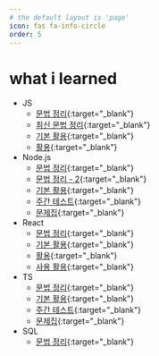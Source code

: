 ```yaml
---
# the default layout is 'page'
icon: fas fa-info-circle
order: 5
---
```


# what i learned

- JS
  - [문법 정리](https://github.com/leekh8/leekh8.github.io/blob/main/assets/lib/code/JS/js-grammar.js){:target="\_blank"}
  - [최신 문법 정리](https://github.com/leekh8/leekh8.github.io/blob/main/assets/lib/code/JS/js-grammar-new.jsx){:target="\_blank"}
  - [기본 활용](https://github.com/leekh8/leekh8.github.io/blob/main/assets/lib/code/JS/js-utilizing-basic.js){:target="\_blank"}
  - [활용](https://github.com/leekh8/leekh8.github.io/blob/main/assets/lib/code/JS/js-utilizing.js){:target="\_blank"}
- Node.js
  - [문법 정리](https://github.com/leekh8/leekh8.github.io/blob/main/assets/lib/code/Node.js/nodejs-grammar.js){:target="\_blank"}
  - [문법 정리 - 2](https://github.com/leekh8/leekh8.github.io/blob/main/assets/lib/code/Node.js/nodejs-grammar-2.js){:target="\_blank"}
  - [기본 활용](https://github.com/leekh8/leekh8.github.io/blob/main/assets/lib/code/Node.js/nodejs-utilizing-basic.js){:target="\_blank"}
  - [주간 테스트](https://github.com/leekh8/leekh8.github.io/blob/main/assets/lib/code/Node.js/nodejs-weekly-test.js){:target="\_blank"}
  - [문제집](https://github.com/leekh8/leekh8.github.io/blob/main/assets/lib/code/Node.js/nodejs-workbook.js){:target="\_blank"}
- React
  - [문법 정리](https://github.com/leekh8/leekh8.github.io/blob/main/assets/lib/code/React/react-grammar.jsx){:target="\_blank"}
  - [기본 활용](https://github.com/leekh8/leekh8.github.io/blob/main/assets/lib/code/React/react-utilizing-basic.jsx){:target="\_blank"}
  - [활용](https://github.com/leekh8/leekh8.github.io/blob/main/assets/lib/code/React/react-utilizing.jsx){:target="\_blank"}
  - [사용 활용](https://github.com/leekh8/leekh8.github.io/blob/main/assets/lib/code/React/react-utilizing-practice.jsx){:target="\_blank"}
- TS
  - [문법 정리](https://github.com/leekh8/leekh8.github.io/blob/main/assets/lib/code/TS/ts-grammar.ts){:target="\_blank"}
  - [기본 활용](https://github.com/leekh8/leekh8.github.io/blob/main/assets/lib/code/TS/ts-utilizing-basic.ts){:target="\_blank"}
  - [주간 테스트](https://github.com/leekh8/leekh8.github.io/blob/main/assets/lib/code/TS/ts-weekly-test.ts){:target="\_blank"}
  - [문제집](https://github.com/leekh8/leekh8.github.io/blob/main/assets/lib/code/TS/ts-workbook.ts){:target="\_blank"}
- SQL
  - [문법 정리](https://github.com/leekh8/leekh8.github.io/blob/main/assets/lib/code/SQL/sql-grammar.sql){:target="\_blank"}
